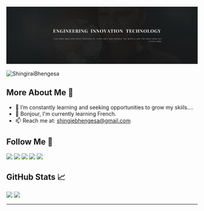 ![Banner Image](image/BannerGIT.png)

<p align="left"> <img src="https://komarev.com/ghpvc/?username=ShingiraiBhengesa&label=Profile%20views&color=0e75b6&style=flat" alt="ShingiraiBhengesa" /> </p>

## More About Me 👩

- 🔭 I’m constantly learning and seeking opportunities to grow my skiils....
- 👋 Bonjour, I'm currently learning French.
- 📫 Reach me at: shingiebhengesa@gmail.com

## Follow Me 🚀

<p id="socialIcons" >
    <a href="https://linkedin.com/in/shingirai_bhengesa" alt="LinkedIn">
        <img src="https://img.shields.io/badge/-LinkedIn-blue?style=flat-square&logo=linkedin" /></a>
    <a href="https://twitter.com/bhengesa" alt="Twitter">
        <img src="https://img.shields.io/badge/-Twitter-3a424f?style=flat-square&logo=twitter" /></a>
   <a href="https://www.instagram.com/shingiraibhengesa/" alt="Instagram">
        <img src="https://img.shields.io/badge/-Instagram-3a424f?style=flat-square&logo=instagram" /></a>
    <a href="https://www.facebook.com/shingirai.bhengesa" alt="Facebook">
        <img src="https://img.shields.io/badge/-Facebook-3a424f?style=flat-square&logo=facebook" /></a>
     <a href="https://www.tiktok.com/@shingiebhengesa" alt="Tiktok">
        <img src="https://img.shields.io/badge/-Tiktok-3a424f?style=flat-square&logo=tiktok" /></a>
</p>

## GitHub Stats 📈

<p >
  <img width="48%" src="https://github-readme-stats.vercel.app/api?username=ShingiraiBhengesa&show_icons=true&hide_border=true&theme=radical" />
  <img width="48%" src="https://github-readme-streak-stats.herokuapp.com/?user=ShingiraiBhengesa&hide_border=true&theme=radical" />
</p>

---




